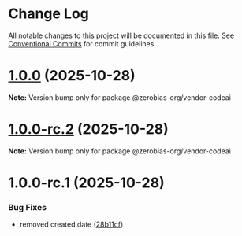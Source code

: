 # Change Log

All notable changes to this project will be documented in this file.
See [Conventional Commits](https://conventionalcommits.org) for commit guidelines.

# [1.0.0](https://github.com/zerobias-org/vendor/compare/@zerobias-org/vendor-codeai@1.0.0-rc.2...@zerobias-org/vendor-codeai@1.0.0) (2025-10-28)

**Note:** Version bump only for package @zerobias-org/vendor-codeai





# [1.0.0-rc.2](https://github.com/zerobias-org/vendor/compare/@zerobias-org/vendor-codeai@1.0.0-rc.1...@zerobias-org/vendor-codeai@1.0.0-rc.2) (2025-10-28)

**Note:** Version bump only for package @zerobias-org/vendor-codeai





# 1.0.0-rc.1 (2025-10-28)


### Bug Fixes

* removed created date ([28b11cf](https://github.com/zerobias-org/vendor/commit/28b11cf2563e9cdadd4b1dc83edd60d2fcd01df0))
